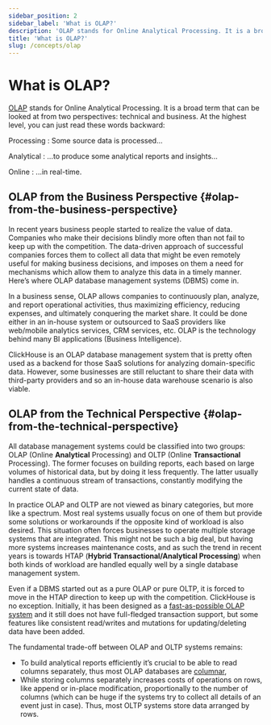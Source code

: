 ```yaml
---
sidebar_position: 2
sidebar_label: 'What is OLAP?'
description: 'OLAP stands for Online Analytical Processing. It is a broad term that can be looked at from two perspectives: technical and business.'
title: 'What is OLAP?'
slug: /concepts/olap
---
```


# What is OLAP?

[OLAP](https://en.wikipedia.org/wiki/Online_analytical_processing) stands for Online Analytical Processing. It is a broad term that can be looked at from two perspectives: technical and business. At the highest level, you can just read these words backward:

Processing
:   Some source data is processed...

Analytical
:   ...to produce some analytical reports and insights...

Online
:   ...in real-time.

## OLAP from the Business Perspective {#olap-from-the-business-perspective}

In recent years business people started to realize the value of data. Companies who make their decisions blindly more often than not fail to keep up with the competition. The data-driven approach of successful companies forces them to collect all data that might be even remotely useful for making business decisions, and imposes on them a need for mechanisms which allow them to analyze this data in a timely manner. Here’s where OLAP database management systems (DBMS) come in.

In a business sense, OLAP allows companies to continuously plan, analyze, and report operational activities, thus maximizing efficiency, reducing expenses, and ultimately conquering the market share. It could be done either in an in-house system or outsourced to SaaS providers like web/mobile analytics services, CRM services, etc. OLAP is the technology behind many BI applications (Business Intelligence).

ClickHouse is an OLAP database management system that is pretty often used as a backend for those SaaS solutions for analyzing domain-specific data. However, some businesses are still reluctant to share their data with third-party providers and so an in-house data warehouse scenario is also viable.

## OLAP from the Technical Perspective {#olap-from-the-technical-perspective}

All database management systems could be classified into two groups: OLAP (Online **Analytical** Processing) and OLTP (Online **Transactional** Processing). The former focuses on building reports, each based on large volumes of historical data, but by doing it less frequently. The latter usually handles a continuous stream of transactions, constantly modifying the current state of data.

In practice OLAP and OLTP are not viewed as binary categories, but more like a spectrum. Most real systems usually focus on one of them but provide some solutions or workarounds if the opposite kind of workload is also desired. This situation often forces businesses to operate multiple storage systems that are integrated. This might not be such a big deal, but having more systems increases maintenance costs, and as such the trend in recent years is towards HTAP (**Hybrid Transactional/Analytical Processing**) when both kinds of workload are handled equally well by a single database management system.

Even if a DBMS started out as a pure OLAP or pure OLTP, it is forced to move in the HTAP direction to keep up with the competition. ClickHouse is no exception. Initially, it has been designed as a [fast-as-possible OLAP system](/concepts/why-clickhouse-is-so-fast) and it still does not have full-fledged transaction support, but some features like consistent read/writes and mutations for updating/deleting data have been added.

The fundamental trade-off between OLAP and OLTP systems remains:

- To build analytical reports efficiently it’s crucial to be able to read columns separately, thus most OLAP databases are [columnar](https://clickhouse.com/engineering-resources/what-is-columnar-database),
- While storing columns separately increases costs of operations on rows, like append or in-place modification, proportionally to the number of columns (which can be huge if the systems try to collect all details of an event just in case). Thus, most OLTP systems store data arranged by rows.
